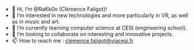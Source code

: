 - 👋 Hi, I’m @RaKk0o (Clémence Faligot)!
- 👀 I’m interested in new technologies and more particularly in VR, as well as in music and art.
- 🌱 I’m currently learning computer science at CESI (engineering school).
- 💞️ I’m looking to collaborate on interesting and innovative projects.
- 📫 How to reach me : clemence.faligot@viacesi.fr

<!---
RaKk0o/RaKk0o is a ✨ special ✨ repository because its `README.md` (this file) appears on your GitHub profile.
You can click the Preview link to take a look at your changes.
--->
